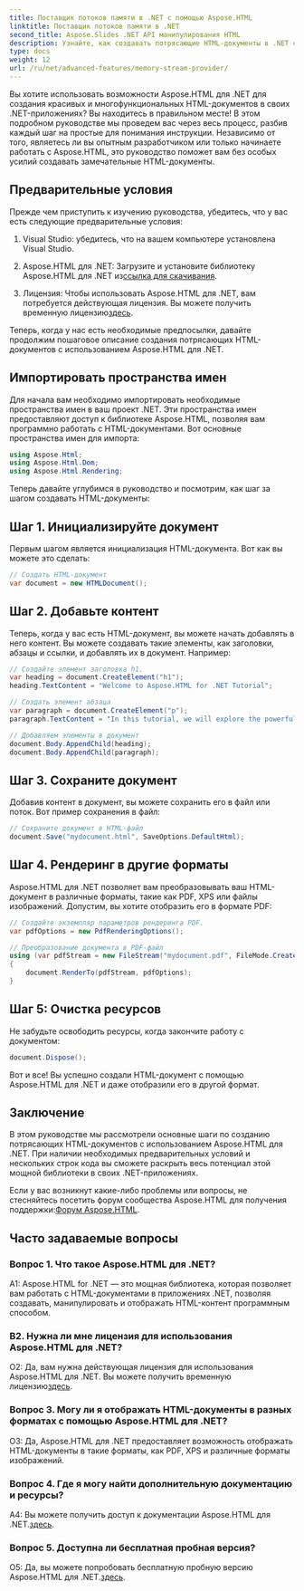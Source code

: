 ```yaml
---
title: Поставщик потоков памяти в .NET с помощью Aspose.HTML
linktitle: Поставщик потоков памяти в .NET
second_title: Aspose.Slides .NET API манипулирования HTML
description: Узнайте, как создавать потрясающие HTML-документы в .NET с помощью Aspose.HTML. Следуйте нашему пошаговому руководству и раскройте возможности манипуляции HTML.
type: docs
weight: 12
url: /ru/net/advanced-features/memory-stream-provider/
---
```


Вы хотите использовать возможности Aspose.HTML для .NET для создания красивых и многофункциональных HTML-документов в своих .NET-приложениях? Вы находитесь в правильном месте! В этом подробном руководстве мы проведем вас через весь процесс, разбив каждый шаг на простые для понимания инструкции. Независимо от того, являетесь ли вы опытным разработчиком или только начинаете работать с Aspose.HTML, это руководство поможет вам без особых усилий создавать замечательные HTML-документы.

## Предварительные условия

Прежде чем приступить к изучению руководства, убедитесь, что у вас есть следующие предварительные условия:

1. Visual Studio: убедитесь, что на вашем компьютере установлена Visual Studio.

2.  Aspose.HTML для .NET: Загрузите и установите библиотеку Aspose.HTML для .NET из[ссылка для скачивания](https://releases.aspose.com/html/net/).

3.  Лицензия: Чтобы использовать Aspose.HTML для .NET, вам потребуется действующая лицензия. Вы можете получить временную лицензию[здесь](https://purchase.aspose.com/temporary-license/).

Теперь, когда у нас есть необходимые предпосылки, давайте продолжим пошаговое описание создания потрясающих HTML-документов с использованием Aspose.HTML для .NET.

## Импортировать пространства имен

Для начала вам необходимо импортировать необходимые пространства имен в ваш проект .NET. Эти пространства имен предоставляют доступ к библиотеке Aspose.HTML, позволяя вам программно работать с HTML-документами. Вот основные пространства имен для импорта:

```csharp
using Aspose.Html;
using Aspose.Html.Dom;
using Aspose.Html.Rendering;
```

Теперь давайте углубимся в руководство и посмотрим, как шаг за шагом создавать HTML-документы:

## Шаг 1. Инициализируйте документ

Первым шагом является инициализация HTML-документа. Вот как вы можете это сделать:

```csharp
// Создать HTML-документ
var document = new HTMLDocument();
```

## Шаг 2. Добавьте контент

Теперь, когда у вас есть HTML-документ, вы можете начать добавлять в него контент. Вы можете создавать такие элементы, как заголовки, абзацы и ссылки, и добавлять их в документ. Например:

```csharp
// Создайте элемент заголовка h1.
var heading = document.CreateElement("h1");
heading.TextContent = "Welcome to Aspose.HTML for .NET Tutorial";

// Создать элемент абзаца
var paragraph = document.CreateElement("p");
paragraph.TextContent = "In this tutorial, we will explore the powerful features of Aspose.HTML for .NET.";

// Добавляем элементы в документ
document.Body.AppendChild(heading);
document.Body.AppendChild(paragraph);
```

## Шаг 3. Сохраните документ

Добавив контент в документ, вы можете сохранить его в файл или поток. Вот пример сохранения в файл:

```csharp
// Сохраните документ в HTML-файл
document.Save("mydocument.html", SaveOptions.DefaultHtml);
```

## Шаг 4. Рендеринг в другие форматы

Aspose.HTML для .NET позволяет вам преобразовывать ваш HTML-документ в различные форматы, такие как PDF, XPS или файлы изображений. Допустим, вы хотите отобразить его в формате PDF:

```csharp
// Создайте экземпляр параметров рендеринга PDF.
var pdfOptions = new PdfRenderingOptions();

// Преобразование документа в PDF-файл
using (var pdfStream = new FileStream("mydocument.pdf", FileMode.Create))
{
    document.RenderTo(pdfStream, pdfOptions);
}
```

## Шаг 5: Очистка ресурсов

Не забудьте освободить ресурсы, когда закончите работу с документом:

```csharp
document.Dispose();
```

Вот и все! Вы успешно создали HTML-документ с помощью Aspose.HTML для .NET и даже отобразили его в другой формат.

## Заключение

В этом руководстве мы рассмотрели основные шаги по созданию потрясающих HTML-документов с использованием Aspose.HTML для .NET. При наличии необходимых предварительных условий и нескольких строк кода вы сможете раскрыть весь потенциал этой мощной библиотеки в своих .NET-приложениях.

 Если у вас возникнут какие-либо проблемы или вопросы, не стесняйтесь посетить форум сообщества Aspose.HTML для получения поддержки:[Форум Aspose.HTML](https://forum.aspose.com/).

## Часто задаваемые вопросы

### Вопрос 1. Что такое Aspose.HTML для .NET?

A1: Aspose.HTML for .NET — это мощная библиотека, которая позволяет вам работать с HTML-документами в приложениях .NET, позволяя создавать, манипулировать и отображать HTML-контент программным способом.

### В2. Нужна ли мне лицензия для использования Aspose.HTML для .NET?

 О2: Да, вам нужна действующая лицензия для использования Aspose.HTML для .NET. Вы можете получить временную лицензию[здесь](https://purchase.aspose.com/temporary-license/).

### Вопрос 3. Могу ли я отображать HTML-документы в разных форматах с помощью Aspose.HTML для .NET?

О3: Да, Aspose.HTML для .NET предоставляет возможность отображать HTML-документы в такие форматы, как PDF, XPS и различные форматы изображений.

### Вопрос 4. Где я могу найти дополнительную документацию и ресурсы?

 A4: Вы можете получить доступ к документации Aspose.HTML для .NET.[здесь](https://reference.aspose.com/html/net/).

### Вопрос 5. Доступна ли бесплатная пробная версия?

 О5: Да, вы можете попробовать бесплатную пробную версию Aspose.HTML для .NET.[здесь](https://releases.aspose.com/).
